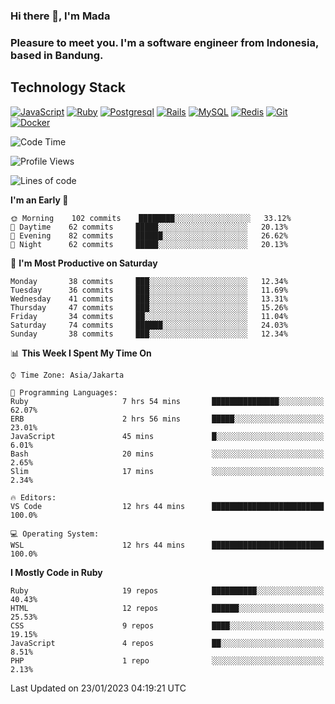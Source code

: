 ### Hi there 👋, I'm Mada
### Pleasure to meet you. I'm a software engineer from Indonesia, based in Bandung.

## Technology Stack

[![JavaScript](https://img.shields.io/badge/-JavaScript-%23F7DF1C?style=flat-square&logo=javascript&logoColor=000000&labelColor=%23F7DF1C&color=%23FFCE5A)](https://www.javascript.com/)
[![Ruby](https://img.shields.io/badge/Ruby-CC342D?style=flat-square&logo=ruby&logoColor=white)](https://www.ruby-lang.org/en/)
[![Postgresql](https://img.shields.io/badge/PostgreSQL-316192?style=flat-square&logo=postgresql&logoColor=ffffff)](https://www.postgresql.org/)
[![Rails](https://img.shields.io/badge/Ruby_on_Rails-CC0000?style=flat-square&logo=ruby-on-rails&logoColor=white)](https://rubyonrails.org/)
[![MySQL](https://img.shields.io/badge/-MySQL-4479A1?style=flat-square&logo=MySQL&logoColor=ffffff)](https://www.mysql.com/)
[![Redis](https://img.shields.io/badge/-Redis-DC382D?style=flat-square&logo=Redis&logoColor=ffffff)](https://redis.io/)
[![Git](https://img.shields.io/badge/-Git-%23F05032?style=flat-square&logo=git&logoColor=%23ffffff)](https://git-scm.com/)
[![Docker](https://img.shields.io/badge/-Docker-2496ED?style=flat-square&logo=docker&logoColor=ffffff)](https://www.docker.com/)
<!--
**madaarya/madaarya** is a ✨ _special_ ✨ repository because its `README.md` (this file) appears on your GitHub profile.

Here are some ideas to get you started:

- 🔭 I’m currently working on ...
- 🌱 I’m currently learning ...
- 👯 I’m looking to collaborate on ...
- 🤔 I’m looking for help with ...
- 💬 Ask me about ...
- 📫 How to reach me: ...
- 😄 Pronouns: ...
- ⚡ Fun fact: ...
-->
<!--START_SECTION:waka-->
![Code Time](http://img.shields.io/badge/Code%20Time-5%2C154%20hrs%2024%20mins-blue)

![Profile Views](http://img.shields.io/badge/Profile%20Views-0-blue)

![Lines of code](https://img.shields.io/badge/From%20Hello%20World%20I%27ve%20Written-863%20Thousand%20lines%20of%20code-blue)

**I'm an Early 🐤** 

```text
🌞 Morning    102 commits    ████████░░░░░░░░░░░░░░░░░   33.12% 
🌆 Daytime    62 commits     █████░░░░░░░░░░░░░░░░░░░░   20.13% 
🌃 Evening    82 commits     ██████░░░░░░░░░░░░░░░░░░░   26.62% 
🌙 Night      62 commits     █████░░░░░░░░░░░░░░░░░░░░   20.13%

```
📅 **I'm Most Productive on Saturday** 

```text
Monday       38 commits     ███░░░░░░░░░░░░░░░░░░░░░░   12.34% 
Tuesday      36 commits     ███░░░░░░░░░░░░░░░░░░░░░░   11.69% 
Wednesday    41 commits     ███░░░░░░░░░░░░░░░░░░░░░░   13.31% 
Thursday     47 commits     ███░░░░░░░░░░░░░░░░░░░░░░   15.26% 
Friday       34 commits     ██░░░░░░░░░░░░░░░░░░░░░░░   11.04% 
Saturday     74 commits     ██████░░░░░░░░░░░░░░░░░░░   24.03% 
Sunday       38 commits     ███░░░░░░░░░░░░░░░░░░░░░░   12.34%

```


📊 **This Week I Spent My Time On** 

```text
⌚︎ Time Zone: Asia/Jakarta

💬 Programming Languages: 
Ruby                     7 hrs 54 mins       ███████████████░░░░░░░░░░   62.07% 
ERB                      2 hrs 56 mins       █████░░░░░░░░░░░░░░░░░░░░   23.01% 
JavaScript               45 mins             █░░░░░░░░░░░░░░░░░░░░░░░░   6.01% 
Bash                     20 mins             ░░░░░░░░░░░░░░░░░░░░░░░░░   2.65% 
Slim                     17 mins             ░░░░░░░░░░░░░░░░░░░░░░░░░   2.34%

🔥 Editors: 
VS Code                  12 hrs 44 mins      █████████████████████████   100.0%

💻 Operating System: 
WSL                      12 hrs 44 mins      █████████████████████████   100.0%

```

**I Mostly Code in Ruby** 

```text
Ruby                     19 repos            ██████████░░░░░░░░░░░░░░░   40.43% 
HTML                     12 repos            ██████░░░░░░░░░░░░░░░░░░░   25.53% 
CSS                      9 repos             ████░░░░░░░░░░░░░░░░░░░░░   19.15% 
JavaScript               4 repos             ██░░░░░░░░░░░░░░░░░░░░░░░   8.51% 
PHP                      1 repo              ░░░░░░░░░░░░░░░░░░░░░░░░░   2.13%

```



 Last Updated on 23/01/2023 04:19:21 UTC
<!--END_SECTION:waka-->
